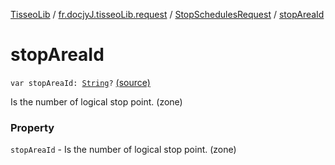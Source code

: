 [TisseoLib](../../index.md) / [fr.docjyJ.tisseoLib.request](../index.md) / [StopSchedulesRequest](index.md) / [stopAreaId](./stop-area-id.md)

# stopAreaId

`var stopAreaId: `[`String`](https://kotlinlang.org/api/latest/jvm/stdlib/kotlin/-string/index.html)`?` [(source)](https://github.com/docjyJ/TisseoLib/tree/master/src/main/kotlin/fr/docjyJ/tisseoLib/request/StopSchedulesRequest.kt#L31)

Is the number of logical stop point. (zone)

### Property

`stopAreaId` - Is the number of logical stop point. (zone)